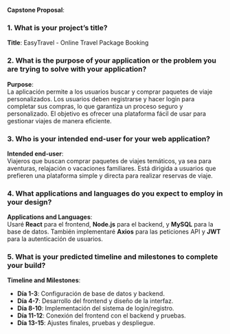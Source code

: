  **Capstone Proposal**:

### 1. **What is your project’s title?**
**Title**: EasyTravel - Online Travel Package Booking

### 2. **What is the purpose of your application or the problem you are trying to solve with your application?**
**Purpose**:  
La aplicación permite a los usuarios buscar y comprar paquetes de viaje personalizados. Los usuarios deben registrarse y hacer login para completar sus compras, lo que garantiza un proceso seguro y personalizado. El objetivo es ofrecer una plataforma fácil de usar para gestionar viajes de manera eficiente.

### 3. **Who is your intended end-user for your web application?**
**Intended end-user**:  
Viajeros que buscan comprar paquetes de viajes temáticos, ya sea para aventuras, relajación o vacaciones familiares. Está dirigida a usuarios que prefieren una plataforma simple y directa para realizar reservas de viaje.

### 4. **What applications and languages do you expect to employ in your design?**
**Applications and Languages**:  
Usaré **React** para el frontend, **Node.js** para el backend, y **MySQL** para la base de datos. También implementaré **Axios** para las peticiones API y **JWT** para la autenticación de usuarios.

### 5. **What is your predicted timeline and milestones to complete your build?**
**Timeline and Milestones**:
- **Día 1-3**: Configuración de base de datos y backend.
- **Día 4-7**: Desarrollo del frontend y diseño de la interfaz.
- **Día 8-10**: Implementación del sistema de login/registro.
- **Día 11-12**: Conexión del frontend con el backend y pruebas.
- **Día 13-15**: Ajustes finales, pruebas y despliegue.

